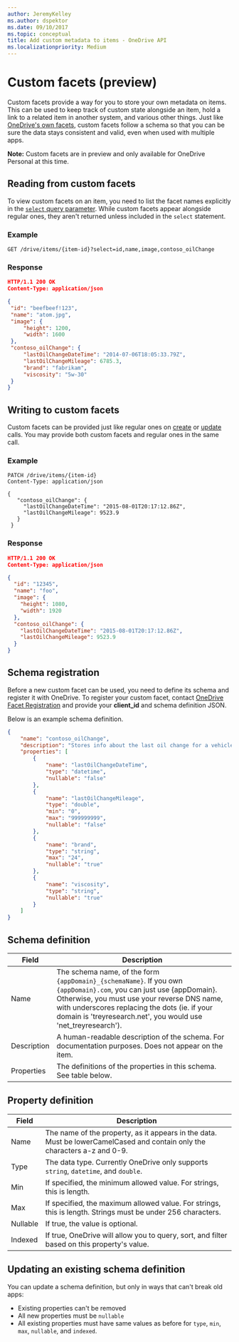 ```yaml
---
author: JeremyKelley
ms.author: dspektor
ms.date: 09/10/2017
ms.topic: conceptual
title: Add custom metadata to items - OneDrive API
ms.localizationpriority: Medium
---
```

# Custom facets (preview)

Custom facets provide a way for you to store your own metadata on items.
This can be used to keep track of custom state alongside an item, hold a link
to a related item in another system, and various other things. Just like
[OneDrive's own facets](../resources/index.md#facets), custom facets follow a schema
so that you can be sure the data stays consistent and valid, even when used
with multiple apps.

**Note:** Custom facets are in preview and only available for
OneDrive Personal at this time.

## Reading from custom facets

To view custom facets on an item, you need to list the facet names explicitly
in the [`select` query parameter](../concepts/optional-query-parameters.md).
While custom facets appear alongside regular ones, they aren't returned unless
included in the `select` statement.

### Example

```http
GET /drive/items/{item-id}?select=id,name,image,contoso_oilChange
```

### Response

```json
HTTP/1.1 200 OK
Content-Type: application/json

{
 "id": "beefbeef!123",
 "name": "atom.jpg",
 "image": {
     "height": 1200,
     "width": 1600
 },
 "contoso_oilChange": {
     "lastOilChangeDateTime": "2014-07-06T18:05:33.79Z",
     "lastOilChangeMileage": 6785.3,
     "brand": "fabrikam",
     "viscosity": "5w-30"
 }
}
```

## Writing to custom facets

Custom facets can be provided just like regular ones on
[create](../api/driveitem_post_children.md) or [update](../api/driveitem_update.md) calls.
You may provide both custom facets and regular ones in the same call.

### Example

```http
PATCH /drive/items/{item-id}
Content-Type: application/json

{
   "contoso_oilChange": {
     "lastOilChangeDateTime": "2015-08-01T20:17:12.86Z",
     "lastOilChangeMileage": 9523.9
   }
 }
```

### Response

```json
HTTP/1.1 200 OK
Content-Type: application/json

{
  "id": "12345",
  "name": "foo",
  "image": {
    "height": 1080,
    "width": 1920
  },
  "contoso_oilChange": {
    "lastOilChangeDateTime": "2015-08-01T20:17:12.86Z",
    "lastOilChangeMileage": 9523.9
  }
}
```

## Schema registration

Before a new custom facet can be used, you need to define its schema and
register it with OneDrive. To register your custom facet, contact
[OneDrive Facet Registration](mailto:odwhr@microsoft.com?subject=CustomFacet%20registration&body=client_id%)
and provide your **client_id** and schema definition JSON.

Below is an example schema definition.

```json
{
    "name": "contoso_oilChange",
    "description": "Stores info about the last oil change for a vehicle",
    "properties": [
        {
            "name": "lastOilChangeDateTime",
            "type": "datetime",
            "nullable": "false"
        },
        {
            "name": "lastOilChangeMileage",
            "type": "double",
            "min": "0",
            "max": "999999999",
            "nullable": "false"
        },
        {
            "name": "brand",
            "type": "string",
            "max": "24",
            "nullable": "true"
        },
        {
            "name": "viscosity",
            "type": "string",
            "nullable": "true"
        }
    ]
}
```

## Schema definition

Field                   |Description
------------------------|-----------
Name                    | The schema name, of the form `{appDomain}_{schemaName}`. If you own `{appDomain}.com`, you can just use {appDomain}. Otherwise, you must use your reverse DNS name, with underscores replacing the dots (ie. if your domain is 'treyresearch.net', you would use 'net_treyresearch').
Description             | A human-readable description of the schema. For documentation purposes. Does not appear on the item.
Properties              | The definitions of the properties in this schema. See table below.

## Property definition

Field      | Description
-----------|-------------
Name       | The name of the property, as it appears in the data. Must be lowerCamelCased and contain only the characters a-z and 0-9.
Type       | The data type. Currently OneDrive only supports `string`, `datetime`, and `double`.
Min        | If specified, the minimum allowed value. For strings, this is length.
Max        | If specified, the maximum allowed value. For strings, this is length. Strings must be under 256 characters.
Nullable   | If true, the value is optional.
Indexed    | If true, OneDrive will allow you to query, sort, and filter based on this property's value.

## Updating an existing schema definition
You can update a schema definition, but only in ways that can't break old apps:

- Existing properties can't be removed
- All new properties must be `nullable`
- All existing properties must have same values as before for `type`, `min`, `max`, `nullable`, and `indexed`.

<!-- {
  "type": "#page.annotation",
  "description": "Use custom facets to store your own metadata on items.",
  "keywords": "metadata,custom,schema,extension,extensibility,facet,facets,onedrive",
  "section": "documentation",
  "tocPath": "Concepts/Custom metadata"
} -->
